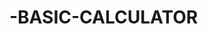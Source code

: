 # -BASIC-CALCULATOR
<!doctype html> 
<head> 
	<script> 
		//function that display value 
		function dis(val) 
		{ 
			document.getElementById("result").value+=val 
		} 
		
		//function that evaluates the digit and return result 
		function solve() 
		{ 
			let x = document.getElementById("result").value 
			let y = eval(x) 
			document.getElementById("result").value = y 
		} 
		
		//function that clear the display 
		function clr() 
		{ 
			document.getElementById("result").value = "" 
		} 
	</script> 
	<!-- for styling -->
	<style> 
		.title{ 
		margin-bottom: 10px; 
		text-align:center; 
		width: 210px; 
		color:green; 
		border: solid black 2px; 
		} 

		input[type="button"] 
		{ 
		background-color:green; 
		color: black; 
		border: solid black 2px; 
		width:100% 
		} 

		input[type="text"] 
		{ 
		background-color:white; 
		border: solid black 2px; 
		width:100% 
		} 
	</style> 
</head> 
<!-- create table -->
<body> 
	<div class = title >CHARITHESWAR'S Calculator</div> 
	<table border="1"> 
		<tr> 
			<td colspan="3"><input type="text" id="result"/></td> 
			<!-- clr() function will call clr to clear all value -->
			<td><input type="button" value="c" onclick="clr()"/> </td> 
		</tr> 
		<tr> 
			<!-- create button and assign value to each button -->
			<!-- dis("1") will call function dis to display value -->
			<td><input type="button" value="1" onclick="dis('1')"/> </td> 
			<td><input type="button" value="2" onclick="dis('2')"/> </td> 
			<td><input type="button" value="3" onclick="dis('3')"/> </td> 
			<td><input type="button" value="/" onclick="dis('/')"/> </td> 
		</tr> 
		<tr> 
			<td><input type="button" value="4" onclick="dis('4')"/> </td> 
			<td><input type="button" value="5" onclick="dis('5')"/> </td> 
			<td><input type="button" value="6" onclick="dis('6')"/> </td> 
			<td><input type="button" value="-" onclick="dis('-')"/> </td> 
		</tr> 
		<tr> 
			<td><input type="button" value="7" onclick="dis('7')"/> </td> 
			<td><input type="button" value="8" onclick="dis('8')"/> </td> 
			<td><input type="button" value="9" onclick="dis('9')"/> </td> 
			<td><input type="button" value="+" onclick="dis('+')"/> </td> 
		</tr> 
		<tr> 
			<td><input type="button" value="." onclick="dis('.')"/> </td> 
			<td><input type="button" value="0" onclick="dis('0')"/> </td> 
			<!-- solve function call function solve to evaluate value -->
			<td><input type="button" value="=" onclick="solve()"/> </td> 
			<td><input type="button" value="*" onclick="dis('*')"/> </td> 
		</tr> 
	</table> 
</body> 
</html> 
